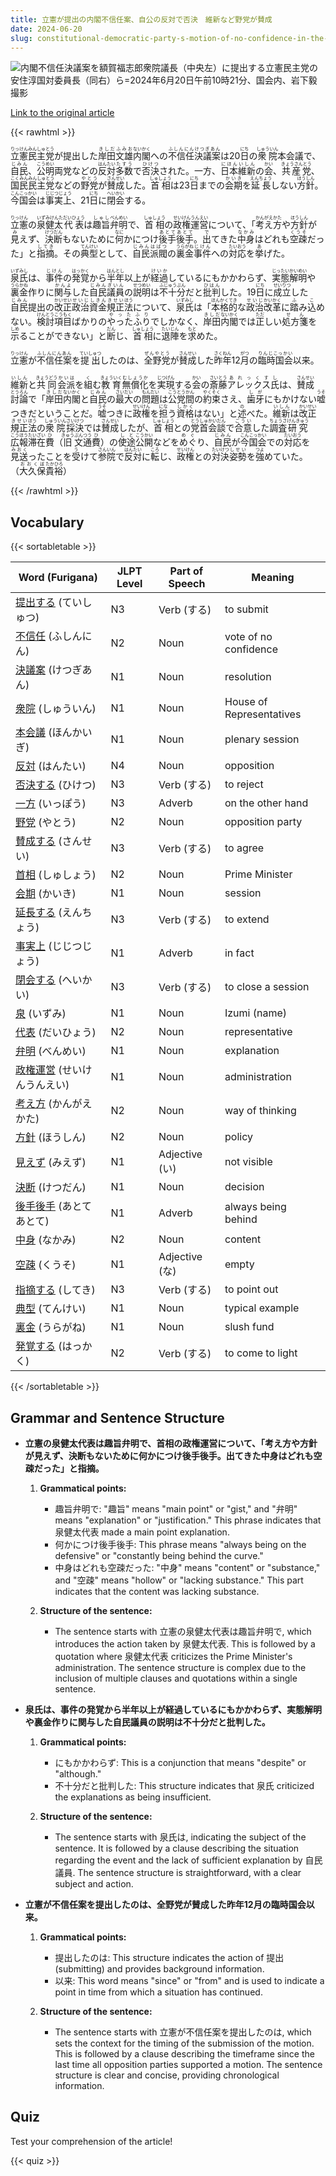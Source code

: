 ```yaml
---
title: 立憲が提出の内閣不信任案、自公の反対で否決　維新など野党が賛成
date: 2024-06-20
slug: constitutional-democratic-party-s-motion-of-no-confidence-in-the-cabinet-rejected-by-opposition-from-ldp-and-komeito-while-innovation-party-and-other-opposition-parties-supported-it
---
```


![内閣不信任決議案を額賀福志郎衆院議長（中央左）に提出する立憲民主党の安住淳国対委員長（同右）ら=2024年6月20日午前10時21分、国会内、岩下毅撮影](https://www.asahicom.jp/imgopt/img/d82779a3a7/comm_L/AS20240620002557.jpg "内閣不信任決議案を額賀福志郎衆院議長（中央左）に提出する立憲民主党の安住淳国対委員長（同右）ら=2024年6月20日午前10時21分、国会内、岩下毅撮影")

[Link to the original article](https://asahi.com/articles/ASS6N2F4GS6NUTFK00JM.html?iref=comtop_7_04)

{{< rawhtml >}}
<p><ruby>立憲民主党<rt>りっけんみんしゅとう</rt></ruby>が提出した<ruby>岸田文雄<rt>きしだふみお</rt></ruby><ruby>内閣<rt>ないかく</rt></ruby>への<ruby>不信任<rt>ふしんにん</rt></ruby><ruby>決議案<rt>けつぎあん</rt></ruby>は20<ruby>日<rt>にち</rt></ruby>の<ruby>衆院<rt>しゅういん</rt></ruby>本会議で、<ruby>自民<rt>じみん</rt></ruby>、<ruby>公明<rt>こうめい</rt></ruby>両党などの<ruby>反対<rt>はんたい</rt></ruby><ruby>多数<rt>たすう</rt></ruby>で<ruby>否決<rt>ひけつ</rt></ruby>された。一方、<ruby>日本維新<rt>にほんいしん</rt></ruby>の<ruby>会<rt>かい</rt></ruby>、<ruby>共産党<rt>きょうさんとう</rt></ruby>、<ruby>国民民主党<rt>こくみんみんしゅとう</rt></ruby>などの<ruby>野党<rt>やとう</rt></ruby>が<ruby>賛成<rt>さんせい</rt></ruby>した。<ruby>首相<rt>しゅしょう</rt></ruby>は23<ruby>日<rt>にち</rt></ruby>までの<ruby>会期<rt>かいき</rt></ruby>を<ruby>延長<rt>えんちょう</rt></ruby>しない<ruby>方針<rt>ほうしん</rt></ruby>。<ruby>今国会<rt>こんこっかい</rt></ruby>は<ruby>事実上<rt>じじつじょう</rt></ruby>、21<ruby>日<rt>にち</rt></ruby>に<ruby>閉会<rt>へいかい</rt></ruby>する。</p>

<p><ruby>立憲<rt>りっけん</rt></ruby>の<ruby>泉健太<rt>いずみけんた</rt></ruby><ruby>代表<rt>だいひょう</rt></ruby>は<ruby>趣旨<rt>しゅし</rt></ruby><ruby>弁明<rt>べんめい</rt></ruby>で、<ruby>首相<rt>しゅしょう</rt></ruby>の<ruby>政権<rt>せいけん</rt></ruby><ruby>運営<rt>うんえい</rt></ruby>について、「<ruby>考え方<rt>かんがえかた</rt></ruby>や<ruby>方針<rt>ほうしん</rt></ruby>が<ruby>見<rt>み</rt></ruby>えず、<ruby>決断<rt>けつだん</rt></ruby>もないために<ruby>何<rt>なに</rt></ruby>かにつけ<ruby>後手<rt>あとて</rt></ruby><ruby>後手<rt>あとて</rt></ruby>。<ruby>出<rt>で</rt></ruby>てきた<ruby>中身<rt>なかみ</rt></ruby>はどれも<ruby>空疎<rt>くうそ</rt></ruby>だった」と<ruby>指摘<rt>してき</rt></ruby>。その<ruby>典型<rt>てんけい</rt></ruby>として、<ruby>自民<rt>じみん</rt></ruby><ruby>派閥<rt>はばつ</rt></ruby>の<ruby>裏金<rt>うらがね</rt></ruby><ruby>事件<rt>じけん</rt></ruby>への<ruby>対応<rt>たいおう</rt></ruby>を<ruby>挙<rt>あ</rt></ruby>げた。</p>

<p><ruby>泉氏<rt>いずみし</rt></ruby>は、<ruby>事件<rt>じけん</rt></ruby>の<ruby>発覚<rt>はっかく</rt></ruby>から<ruby>半年<rt>はんとし</rt></ruby>以上が<ruby>経過<rt>けいか</rt></ruby>しているにもかかわらず、<ruby>実態<rt>じったい</rt></ruby><ruby>解明<rt>かいめい</rt></ruby>や<ruby>裏金<rt>うらかね</rt></ruby>作りに<ruby>関与<rt>かんよ</rt></ruby>した<ruby>自民<rt>じみん</rt></ruby><ruby>議員<rt>ぎいん</rt></ruby>の<ruby>説明<rt>せつめい</rt></ruby>は<ruby>不十分<rt>ふじゅうぶん</rt></ruby>だと<ruby>批判<rt>ひはん</rt></ruby>した。19<ruby>日<rt>にち</rt></ruby>に<ruby>成立<rt>せいりつ</rt></ruby>した<ruby>自民<rt>じみん</rt></ruby>提出の<ruby>改正<rt>かいせい</rt></ruby><ruby>政治<rt>せいじ</rt></ruby><ruby>資金<rt>しきん</rt></ruby><ruby>規正<rt>きせい</rt></ruby><ruby>法<rt>ほう</rt></ruby>について、<ruby>泉氏<rt>いずみし</rt></ruby>は「<ruby>本格的<rt>ほんかくてき</rt></ruby>な<ruby>政治<rt>せいじ</rt></ruby><ruby>改革<rt>かいかく</rt></ruby>に<ruby>踏<rt>ふ</rt></ruby>み<ruby>込<rt>こ</rt></ruby>めない。<ruby>検討<rt>けんとう</rt></ruby><ruby>項目<rt>こうもく</rt></ruby>ばかりの<ruby>やったふり<rt>やったふり</rt></ruby>でしかなく、<ruby>岸田<rt>きしだ</rt></ruby><ruby>内閣<rt>ないかく</rt></ruby>では<ruby>正<rt>ただ</rt></ruby>しい<ruby>処方箋<rt>せん</rt></ruby>を<ruby>示<rt>しめ</rt></ruby>ることができない」と<ruby>断<rt>だん</rt></ruby>じ、<ruby>首相<rt>しゅしょう</rt></ruby>に<ruby>退陣<rt>たいじん</rt></ruby>を<ruby>求<rt>もと</rt></ruby>めた。</p>

<p><ruby>立憲<rt>りっけん</rt></ruby>が<ruby>不信任案<rt>ふしんにんあん</rt></ruby>を<ruby>提出<rt>ていしゅつ</rt></ruby>したのは、<ruby>全野党<rt>ぜんやとう</rt></ruby>が<ruby>賛成<rt>さんせい</rt></ruby>した<ruby>昨年<rt>さくねん</rt></ruby>12<ruby>月<rt>がつ</rt></ruby>の<ruby>臨時国会<rt>りんじこっかい</rt></ruby>以来。</p>

<p><ruby>維新<rt>いしん</rt></ruby>と<ruby>共同<rt>きょうどう</rt></ruby><ruby>会派<rt>かいは</rt></ruby>を<ruby>組<rt>く</rt></ruby>む<ruby>教育<rt>きょういく</rt></ruby><ruby>無償化<rt>むしょうか</rt></ruby>を<ruby>実現<rt>じつげん</rt></ruby>する<ruby>会<rt>かい</rt></ruby>の<ruby>斎藤<rt>さいとう</rt></ruby><ruby>アレックス<rt>あれっくす</rt></ruby><ruby>氏<rt>し</rt></ruby>は、<ruby>賛成<rt>さんせい</rt></ruby><ruby>討論<rt>とうろん</rt></ruby>で「<ruby>岸田<rt>きしだ</rt></ruby><ruby>内閣<rt>ないかく</rt></ruby>と<ruby>自民<rt>じみん</rt></ruby>の<ruby>最大<rt>さいだい</rt></ruby>の<ruby>問題<rt>もんだい</rt></ruby>は<ruby>公党<rt>こうとう</rt></ruby><ruby>間<rt>かん</rt></ruby>の<ruby>約束<rt>やくそく</rt></ruby>さえ、<ruby>歯牙<rt>しが</rt></ruby>にもかけない<ruby>嘘<rt>うそ</rt></ruby>つきだということだ。<ruby>嘘<rt>うそ</rt></ruby>つきに<ruby>政権<rt>せいけん</rt></ruby>を<ruby>担<rt>にな</rt></ruby>う<ruby>資格<rt>しかく</rt></ruby>はない」と<ruby>述<rt>の</rt></ruby>べた。<ruby>維新<rt>いしん</rt></ruby>は<ruby>改正<rt>かいせい</rt></ruby><ruby>規正<rt>きせい</rt></ruby><ruby>法<rt>ほう</rt></ruby>の<ruby>衆院<rt>しゅういん</rt></ruby><ruby>採決<rt>さいけつ</rt></ruby>では<ruby>賛成<rt>さんせい</rt></ruby>したが、<ruby>首相<rt>しゅしょう</rt></ruby>との<ruby>党首<rt>とうしゅ</rt></ruby><ruby>会談<rt>かいだん</rt></ruby>で<ruby>合意<rt>ごうい</rt></ruby>した<ruby>調査<rt>ちょうさ</rt></ruby><ruby>研究<rt>けんきゅう</rt></ruby><ruby>広報<rt>こうほう</rt></ruby><ruby>滞在<rt>たいざい</rt></ruby><ruby>費<rt>ひ</rt></ruby>（<ruby>旧<rt>きゅう</rt></ruby><ruby>文通<rt>ぶんつう</rt></ruby><ruby>費<rt>ひ</rt></ruby>）の<ruby>使途<rt>しと</rt></ruby><ruby>公開<rt>こうかい</rt></ruby>などを<ruby>めぐ<rt>めぐ</rt></ruby>り、<ruby>自民<rt>じみん</rt></ruby>が<ruby>今国会<rt>こんこっかい</rt></ruby>での<ruby>対応<rt>たいおう</rt></ruby>を<ruby>見送<rt>みおく</rt></ruby>ったことを<ruby>受<rt>う</rt></ruby>けて<ruby>参院<rt>さんいん</rt></ruby>で<ruby>反対<rt>はんたい</rt></ruby>に<ruby>転<rt>ころ</rt></ruby>じ、<ruby>政権<rt>せいけん</rt></ruby>との<ruby>対決<rt>たいけつ</rt></ruby><ruby>姿勢<rt>しせい</rt></ruby>を<ruby>強<rt>つよ</rt></ruby>めていた。（<ruby>大久保<rt>おおくぼ</rt></ruby><ruby>貴裕<rt>たかひろ</rt></ruby>）</p>
{{< /rawhtml >}}

## Vocabulary


{{< sortabletable >}}

| Word (Furigana) | JLPT Level | Part of Speech | Meaning |
|-----------------|------------|---------------|---------|
|[提出する](https://jisho.org/search/%E6%8F%90%E5%87%BA%E3%81%99%E3%82%8B) (ていしゅつ)| N3 | Verb (する) | to submit |
|[不信任](https://jisho.org/search/%E4%B8%8D%E4%BF%A1%E4%BB%BB) (ふしんにん)| N2 | Noun | vote of no confidence |
|[決議案](https://jisho.org/search/%E6%B1%BA%E8%AD%B0%E6%A1%88) (けつぎあん)| N1 | Noun | resolution |
|[衆院](https://jisho.org/search/%E8%A1%86%E9%99%A2) (しゅういん)| N1 | Noun | House of Representatives |
|[本会議](https://jisho.org/search/%E6%9C%AC%E4%BC%9A%E8%AD%B0) (ほんかいぎ)| N1 | Noun | plenary session |
|[反対](https://jisho.org/search/%E5%8F%8D%E5%AF%BE) (はんたい)| N4 | Noun | opposition |
|[否決する](https://jisho.org/search/%E5%90%A6%E6%B1%BA%E3%81%99%E3%82%8B) (ひけつ)| N3 | Verb (する) | to reject |
|[一方](https://jisho.org/search/%E4%B8%80%E6%96%B9) (いっぽう)| N3 | Adverb | on the other hand |
|[野党](https://jisho.org/search/%E9%87%8E%E5%85%9A) (やとう)| N2 | Noun | opposition party |
|[賛成する](https://jisho.org/search/%E8%B3%9B%E6%88%90%E3%81%99%E3%82%8B) (さんせい)| N3 | Verb (する) | to agree |
|[首相](https://jisho.org/search/%E9%A6%96%E7%9B%B8) (しゅしょう)| N2 | Noun | Prime Minister |
|[会期](https://jisho.org/search/%E4%BC%9A%E6%9C%9F) (かいき)| N1 | Noun | session |
|[延長する](https://jisho.org/search/%E5%BB%B6%E9%95%B7%E3%81%99%E3%82%8B) (えんちょう)| N3 | Verb (する) | to extend |
|[事実上](https://jisho.org/search/%E4%BA%8B%E5%AE%9F%E4%B8%8A) (じじつじょう)| N1 | Adverb | in fact |
|[閉会する](https://jisho.org/search/%E9%96%89%E4%BC%9A%E3%81%99%E3%82%8B) (へいかい)| N3 | Verb (する) | to close a session |
|[泉](https://jisho.org/search/%E6%B3%89) (いずみ)| N1 | Noun | Izumi (name) |
|[代表](https://jisho.org/search/%E4%BB%A3%E8%A1%A8) (だいひょう)| N2 | Noun | representative |
|[弁明](https://jisho.org/search/%E5%BC%81%E6%98%8E) (べんめい)| N1 | Noun | explanation |
|[政権運営](https://jisho.org/search/%E6%94%BF%E6%A8%A9%E9%81%8B%E5%96%B6) (せいけんうんえい)| N1 | Noun | administration |
|[考え方](https://jisho.org/search/%E8%80%83%E3%81%88%E6%96%B9) (かんがえかた)| N2 | Noun | way of thinking |
|[方針](https://jisho.org/search/%E6%96%B9%E9%87%9D) (ほうしん)| N2 | Noun | policy |
|[見えず](https://jisho.org/search/%E8%A6%8B%E3%81%88%E3%81%9A) (みえず)| N1 | Adjective (い) | not visible |
|[決断](https://jisho.org/search/%E6%B1%BA%E6%96%AD) (けつだん)| N1 | Noun | decision |
|[後手後手](https://jisho.org/search/%E5%BE%8C%E6%89%8B%E5%BE%8C%E6%89%8B) (あとてあとて)| N1 | Adverb | always being behind |
|[中身](https://jisho.org/search/%E4%B8%AD%E8%BA%AB) (なかみ)| N2 | Noun | content |
|[空疎](https://jisho.org/search/%E7%A9%BA%E7%96%8E) (くうそ)| N1 | Adjective (な) | empty |
|[指摘する](https://jisho.org/search/%E6%8C%87%E6%91%98%E3%81%99%E3%82%8B) (してき)| N3 | Verb (する) | to point out |
|[典型](https://jisho.org/search/%E5%85%B8%E5%9E%8B) (てんけい)| N1 | Noun | typical example |
|[裏金](https://jisho.org/search/%E8%A3%8F%E9%87%91) (うらがね)| N1 | Noun | slush fund |
|[発覚する](https://jisho.org/search/%E7%99%BA%E8%A6%9A%E3%81%99%E3%82%8B) (はっかく)| N2 | Verb (する) | to come to light |

{{< /sortabletable >}}


## Grammar and Sentence Structure

- **立憲の泉健太代表は趣旨弁明で、首相の政権運営について、「考え方や方針が見えず、決断もないために何かにつけ後手後手。出てきた中身はどれも空疎だった」と指摘。**

    1. **Grammatical points:** 
        - 趣旨弁明で: "趣旨" means "main point" or "gist," and "弁明" means "explanation" or "justification." This phrase indicates that 泉健太代表 made a main point explanation.
        - 何かにつけ後手後手: This phrase means "always being on the defensive" or "constantly being behind the curve."
        - 中身はどれも空疎だった: "中身" means "content" or "substance," and "空疎" means "hollow" or "lacking substance." This part indicates that the content was lacking substance.

    2. **Structure of the sentence:** 
        - The sentence starts with 立憲の泉健太代表は趣旨弁明で, which introduces the action taken by 泉健太代表. This is followed by a quotation where 泉健太代表 criticizes the Prime Minister's administration. The sentence structure is complex due to the inclusion of multiple clauses and quotations within a single sentence.

- **泉氏は、事件の発覚から半年以上が経過しているにもかかわらず、実態解明や裏金作りに関与した自民議員の説明は不十分だと批判した。**

    1. **Grammatical points:** 
        - にもかかわらず: This is a conjunction that means "despite" or "although."
        - 不十分だと批判した: This structure indicates that 泉氏 criticized the explanations as being insufficient.

    2. **Structure of the sentence:** 
        - The sentence starts with 泉氏は, indicating the subject of the sentence. It is followed by a clause describing the situation regarding the event and the lack of sufficient explanation by 自民議員. The sentence structure is straightforward, with a clear subject and action.

- **立憲が不信任案を提出したのは、全野党が賛成した昨年12月の臨時国会以来。**

    1. **Grammatical points:** 
        - 提出したのは: This structure indicates the action of 提出 (submitting) and provides background information.
        - 以来: This word means "since" or "from" and is used to indicate a point in time from which a situation has continued.

    2. **Structure of the sentence:** 
        - The sentence starts with 立憲が不信任案を提出したのは, which sets the context for the timing of the submission of the motion. This is followed by a clause describing the timeframe since the last time all opposition parties supported a motion. The sentence structure is clear and concise, providing chronological information.

## Quiz

Test your comprehension of the article!

{{< quiz >}}